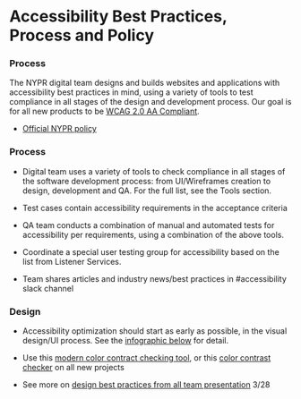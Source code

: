 # **Accessibility Best Practices, Process and Policy**


### Process
The NYPR digital team designs and builds websites and applications with accessibility best practices in mind, using a variety of tools to test compliance in all stages of the design and development process. Our goal is for all new products to be [WCAG 2.0 AA Compliant](https://www.w3.org/TR/WCAG20/).

-   [Official NYPR policy](https://media.wnyc.org/media/resources/2019/Mar/11/NYPR_Web_Accessibility_Policy_2019.pdf)

### Process

-   Digital team uses a variety of tools to check compliance in all stages of the software development process: from UI/Wireframes creation to design, development and QA. For the full list, see the Tools section.
    
-   Test cases contain accessibility requirements in the acceptance criteria
    
-   QA team conducts a combination of manual and automated tests for accessibility per requirements, using a combination of the above tools.
    
-   Coordinate a special user testing group for accessibility based on the list from Listener Services.
    
-   Team shares articles and industry news/best practices in #accessibility slack channel
    

### Design

-   Accessibility optimization should start as early as possible, in the visual design/UI process. See the [infographic below](https://webaim.org/resources/designers/) for detail.
    
-   Use this [modern color contract checking tool](https://abc.useallfive.com), or this [color contrast checker](https://webaim.org/resources/contrastchecker/) on all new projects
    
-   See more on [design best practices from all team presentation](https://docs.google.com/presentation/d/1qCg2VjLrr6iuD6qxTU_8rYLA5vaR_OY6WHjCf9P00Xk/edit#slide=id.g527df266b9_0_0) 3/28
    
